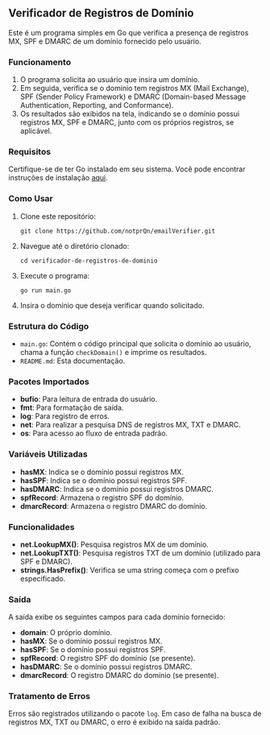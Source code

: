 ## Verificador de Registros de Domínio

Este é um programa simples em Go que verifica a presença de registros MX, SPF e DMARC de um domínio fornecido pelo usuário.

### Funcionamento

1. O programa solicita ao usuário que insira um domínio.
2. Em seguida, verifica se o domínio tem registros MX (Mail Exchange), SPF (Sender Policy Framework) e DMARC (Domain-based Message Authentication, Reporting, and Conformance).
3. Os resultados são exibidos na tela, indicando se o domínio possui registros MX, SPF e DMARC, junto com os próprios registros, se aplicável.

### Requisitos

Certifique-se de ter Go instalado em seu sistema. Você pode encontrar instruções de instalação [aqui](https://golang.org/doc/install).

### Como Usar

1. Clone este repositório:

   ```
   git clone https://github.com/notprQn/emailVerifier.git
   ```

2. Navegue até o diretório clonado:

   ```
   cd verificador-de-registros-de-dominio
   ```

3. Execute o programa:

   ```
   go run main.go
   ```

4. Insira o domínio que deseja verificar quando solicitado.

### Estrutura do Código

- `main.go`: Contém o código principal que solicita o domínio ao usuário, chama a função `checkDomain()` e imprime os resultados.
- `README.md`: Esta documentação.

### Pacotes Importados

- **bufio**: Para leitura de entrada do usuário.
- **fmt**: Para formatação de saída.
- **log**: Para registro de erros.
- **net**: Para realizar a pesquisa DNS de registros MX, TXT e DMARC.
- **os**: Para acesso ao fluxo de entrada padrão.

### Variáveis Utilizadas

- **hasMX**: Indica se o domínio possui registros MX.
- **hasSPF**: Indica se o domínio possui registros SPF.
- **hasDMARC**: Indica se o domínio possui registros DMARC.
- **spfRecord**: Armazena o registro SPF do domínio.
- **dmarcRecord**: Armazena o registro DMARC do domínio.

### Funcionalidades

- **net.LookupMX()**: Pesquisa registros MX de um domínio.
- **net.LookupTXT()**: Pesquisa registros TXT de um domínio (utilizado para SPF e DMARC).
- **strings.HasPrefix()**: Verifica se uma string começa com o prefixo especificado.

### Saída

A saída exibe os seguintes campos para cada domínio fornecido:

- **domain**: O próprio domínio.
- **hasMX**: Se o domínio possui registros MX.
- **hasSPF**: Se o domínio possui registros SPF.
- **spfRecord**: O registro SPF do domínio (se presente).
- **hasDMARC**: Se o domínio possui registros DMARC.
- **dmarcRecord**: O registro DMARC do domínio (se presente).

### Tratamento de Erros

Erros são registrados utilizando o pacote `log`. Em caso de falha na busca de registros MX, TXT ou DMARC, o erro é exibido na saída padrão.
